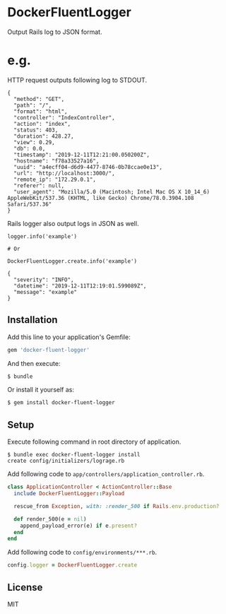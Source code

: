 # DockerFluentLogger

Output Rails log to JSON format.

# e.g.

HTTP request outputs following log to STDOUT.

```
{
  "method": "GET",
  "path": "/",
  "format": "html",
  "controller": "IndexController",
  "action": "index",
  "status": 403,
  "duration": 428.27,
  "view": 0.29,
  "db": 0.0,
  "timestamp": "2019-12-11T12:21:00.050200Z",
  "hostname": "f78a33527a16",
  "uuid": "a4ecff04-d6d9-4477-8746-0b78ccae0e13",
  "url": "http://localhost:3000/",
  "remote_ip": "172.29.0.1",
  "referer": null,
  "user_agent": "Mozilla/5.0 (Macintosh; Intel Mac OS X 10_14_6) AppleWebKit/537.36 (KHTML, like Gecko) Chrome/78.0.3904.108 Safari/537.36"
}
```

Rails logger also output logs in JSON as well.

```
logger.info('example')

# Or

DockerFluentLogger.create.info('example')
```

```
{
  "severity": "INFO",
  "datetime": "2019-12-11T12:19:01.599089Z",
  "message": "example"
}
```

## Installation

Add this line to your application's Gemfile:

```ruby
gem 'docker-fluent-logger'
```

And then execute:

```bash
$ bundle
```

Or install it yourself as:

```bash
$ gem install docker-fluent-logger
```

## Setup

Execute following command in root directory of application.
```
$ bundle exec docker-fluent-logger install
create config/initializers/lograge.rb
```

Add following code to `app/controllers/application_controller.rb`.

```ruby
class ApplicationController < ActionController::Base
  include DockerFluentLogger::Payload

  rescue_from Exception, with: :render_500 if Rails.env.production?

  def render_500(e = nil)
    append_payload_error(e) if e.present?
  end
end
```

Add following code to `config/environments/***.rb`.

```ruby
config.logger = DockerFluentLogger.create
```

## License

MIT
